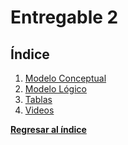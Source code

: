 # Entregable 2
## Índice
1. [Modelo Conceptual](1-modelo-conceptual.md)
2. [Modelo Lógico](2-modelo-logico.md)
3. [Tablas](3-tablas.md)
4. [Videos](entregable%202-videos.md)
   
**[Regresar al índice](../README.md)**
